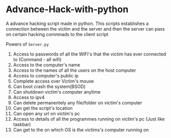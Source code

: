 # Advance-Hack-with-python
A advance hacking script made in python.
This scripts establishes a connection between the victim and the server and then the server can pass on certain hacking commnads to the client script

Powers of `Server.py`
1. Access to passwords of all the WIFI's that the victim has ever connected to (Command - all wifi)
2. Access to the computer's name
3. Access to the names of all the users on the host computer
4. Access to computer's public ip
5. Complete access over Victim's mouse
6. Can boot crash the system(BSOD) 
7. Can shutdown victim's computer anytime
8. Access to ipv4
9. Can delete permanentely any file/folder on victim's computer
10. Can get the script's location
11. Can open any url on victim's pc
12. Access to details of all the programmes running on victim's pc (Just like taskbar)
13. Can get to the on which OS is the victims's computer running on
